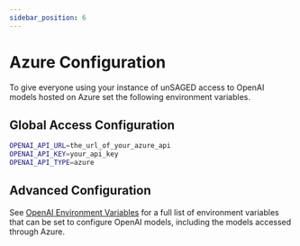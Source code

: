 ```yaml
---
sidebar_position: 6
---
```


# Azure Configuration

To give everyone using your instance of unSAGED access to OpenAI models hosted on Azure set the following environment variables.

## Global Access Configuration

```sh title="apps/web/.env.local"
OPENAI_API_URL=the_url_of_your_azure_api
OPENAI_API_KEY=your_api_key
OPENAI_API_TYPE=azure
```

## Advanced Configuration

See [OpenAI Environment Variables](/docs/model-providers/openai#environment-variables) for a full list of environment variables that can be set to configure OpenAI models, including the models accessed through Azure.
